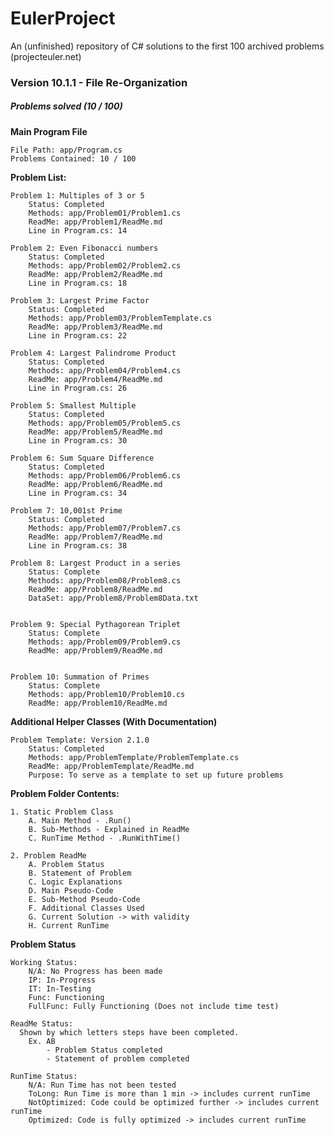 # EulerProject
An (unfinished) repository of C# solutions to the first 100 archived problems (projecteuler.net)

### Version 10.1.1 - File Re-Organization 
##### Problems solved (10 / 100)

**Main Program File**

    File Path: app/Program.cs
    Problems Contained: 10 / 100

**Problem List:**

    Problem 1: Multiples of 3 or 5
        Status: Completed
        Methods: app/Problem01/Problem1.cs
        ReadMe: app/Problem1/ReadMe.md  
        Line in Program.cs: 14
        
    Problem 2: Even Fibonacci numbers
        Status: Completed
        Methods: app/Problem02/Problem2.cs
        ReadMe: app/Problem2/ReadMe.md
        Line in Program.cs: 18

    Problem 3: Largest Prime Factor
        Status: Completed
        Methods: app/Problem03/ProblemTemplate.cs
        ReadMe: app/Problem3/ReadMe.md
        Line in Program.cs: 22

    Problem 4: Largest Palindrome Product
        Status: Completed
        Methods: app/Problem04/Problem4.cs
        ReadMe: app/Problem4/ReadMe.md
        Line in Program.cs: 26
    
    Problem 5: Smallest Multiple
        Status: Completed
        Methods: app/Problem05/Problem5.cs
        ReadMe: app/Problem5/ReadMe.md
        Line in Program.cs: 30

    Problem 6: Sum Square Difference
        Status: Completed
        Methods: app/Problem06/Problem6.cs
        ReadMe: app/Problem6/ReadMe.md
        Line in Program.cs: 34

    Problem 7: 10,001st Prime
        Status: Completed
        Methods: app/Problem07/Problem7.cs
        ReadMe: app/Problem7/ReadMe.md
        Line in Program.cs: 38

    Problem 8: Largest Product in a series
        Status: Complete
        Methods: app/Problem08/Problem8.cs
        ReadMe: app/Problem8/ReadMe.md
        DataSet: app/Problem8/Problem8Data.txt


    Problem 9: Special Pythagorean Triplet
        Status: Complete 
        Methods: app/Problem09/Problem9.cs
        ReadMe: app/Problem9/ReadMe.md  


    Problem 10: Summation of Primes
        Status: Complete
        Methods: app/Problem10/Problem10.cs
        ReadMe: app/Problem10/ReadMe.md






 **Additional Helper Classes (With Documentation)**

    Problem Template: Version 2.1.0
        Status: Completed
        Methods: app/ProblemTemplate/ProblemTemplate.cs
        ReadMe: app/ProblemTemplate/ReadMe.md
        Purpose: To serve as a template to set up future problems


**Problem Folder Contents:**

    1. Static Problem Class
        A. Main Method - .Run()
        B. Sub-Methods - Explained in ReadMe
        C. RunTime Method - .RunWithTime()

    2. Problem ReadMe
        A. Problem Status
        B. Statement of Problem
        C. Logic Explanations
        D. Main Pseudo-Code
        E. Sub-Method Pseudo-Code
        F. Additional Classes Used
        G. Current Solution -> with validity
        H. Current RunTime


**Problem Status**   

    Working Status:
        N/A: No Progress has been made
        IP: In-Progress
        IT: In-Testing
        Func: Functioning
        FullFunc: Fully Functioning (Does not include time test)

    ReadMe Status:
      Shown by which letters steps have been completed.
        Ex. AB 
            - Problem Status completed
            - Statement of problem completed 

    RunTime Status:
        N/A: Run Time has not been tested
        ToLong: Run Time is more than 1 min -> includes current runTime
        NotOptimized: Code could be optimized further -> includes current runTime
        Optimized: Code is fully optimized -> includes current runTime


